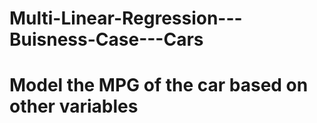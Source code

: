 # Multi-Linear-Regression---Buisness-Case---Cars

# Model the MPG of the car based on other variables
